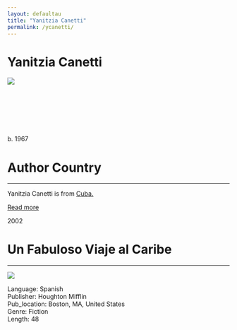 ```yaml
---
layout: defaultau
title: "Yanitzia Canetti"
permalink: /ycanetti/
---
```

<!-- partial:index.partial.html -->
<div class="content">
    <h1> Yanitzia Canetti</h1>
    <div class="quote">
        <div><img src="https://imagesvc.meredithcorp.io/v3/mm/image?url=https%3A%2F%2Fstatic.onecms.io%2Fwp-content%2Fuploads%2Fsites%2F21%2F2011%2F09%2Fyanitzia-canetti-25-poderosa-2011-435-1.jpg" class="logo"></div>
    </div>
    <div class="timeline">
        <div style="padding-bottom:100px;"></div>
        <div class="block">
            <div class="date right"><p class="right">b. 1967</p></div>
            <div class="dot"></div>
            <div class="left first">
            <div class="author_country">
                <h1>Author Country</h1><hr>
            <div class="aclocation"><p>Yanitzia Canetti is from <a href="{{ site.baseurl }}/14/">Cuba.</a></p></div>
              <div class="acreadmore">  <a href="https://en.wikipedia.org/wiki/Yanitzia_Canetti" target="_blank">Read more</a></div>
            </div>
            </div>
        </div>
        <div class="block">
            <div class="date left"><p class="left">2002</p></div>
            <div class="dot"></div>
            <div class="right hide">
                <h1>Un Fabuloso Viaje al Caribe</h1><hr>
                <p><img src="https://pictures.abebooks.com/isbn/9780618229703-us.jpg"></p>
                <p>Language: Spanish<br/>
                Publisher: Houghton Mifflin<br/>
                Pub_location: Boston, MA, United States<br/>
                Genre: Fiction<br/>
                Length: 48</p>
            </div>
        </div>
        <div style="padding-bottom:100px;"></div>
    </div>
  <!-- partial -->
<script src='https://cdnjs.cloudflare.com/ajax/libs/jquery/3.1.1/jquery.min.js'></script><script  src="{{ site.baseurl }}/assets/js/authorscript.js"></script>